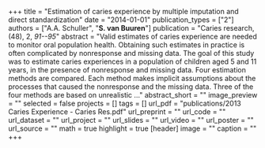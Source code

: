 +++
title = "Estimation of caries experience by multiple imputation and direct standardization"
date = "2014-01-01"
publication_types = ["2"]
authors = ["A.A. Schuller", "**S. van Buuren**"]
publication = "Caries research, (48), 2, _91--95_"
abstract = "Valid estimates of caries experience are needed to monitor oral population health. Obtaining such estimates in practice is often complicated by nonresponse and missing data. The goal of this study was to estimate caries experiences in a population of children aged 5 and 11 years, in the presence of nonresponse and missing data. Four estimation methods are compared. Each method makes implicit assumptions about the processes that caused the nonresponse and the missing data. Three of the four methods are based on unrealistic …"
abstract_short = ""
image_preview = ""
selected = false
projects = []
tags = []
url_pdf = "publications/2013 Caries Experience - Caries Res.pdf"
url_preprint = ""
url_code = ""
url_dataset = ""
url_project = ""
url_slides = ""
url_video = ""
url_poster = ""
url_source = ""
math = true
highlight = true
[header]
image = ""
caption = ""
+++
